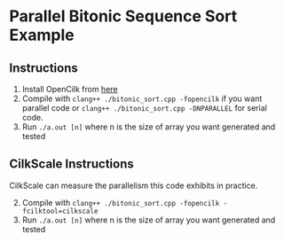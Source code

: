 # Parallel Bitonic Sequence Sort Example

## Instructions

1. Install OpenCilk from [here](https://github.com/OpenCilk/opencilk-project/releases)
2. Compile with `clang++ ./bitonic_sort.cpp -fopencilk` if you want parallel code or `clang++ ./bitonic_sort.cpp -DNPARALLEL` for serial code.
3. Run `./a.out [n]` where n is the size of array you want generated and tested

## CilkScale Instructions

CilkScale can measure the parallelism this code exhibits in practice.

2. Compile with `clang++ ./bitonic_sort.cpp -fopencilk -fcilktool=cilkscale`
3. Run `./a.out [n]` where n is the size of array you want generated and tested
